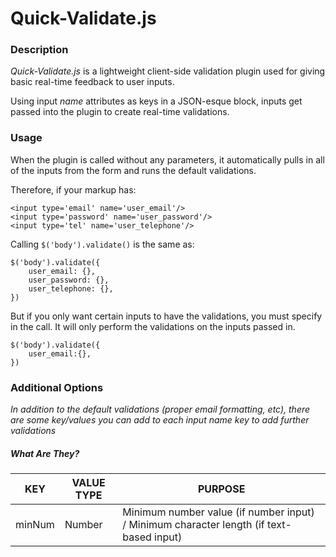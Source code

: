 # Quick-Validate.js

### Description
*Quick-Validate.js* is a lightweight client-side validation plugin used for giving basic real-time feedback to user inputs.

Using input *name* attributes as keys in a JSON-esque block, inputs get passed into the plugin to create real-time validations.

### Usage
When the plugin is called without any parameters, it automatically pulls in all of the inputs from the form and runs the default validations.

Therefore, if your markup has:
```
<input type='email' name='user_email'/>
<input type='password' name='user_password'/>
<input type='tel' name='user_telephone'/>
```
Calling `$('body').validate()` is the same as:
```
$('body').validate({
	user_email: {},
	user_password: {},
	user_telephone: {},
})
```

But if you only want certain inputs to have the validations, you must specify in the call. It will only perform the validations on the inputs passed in.
```
$('body').validate({
	user_email:{},
})
```

### Additional Options
*In addition to the default validations (proper email formatting, etc), there are some key/values you can add to each input name key to add further validations*

##### What Are They?
KEY | VALUE TYPE | PURPOSE
--- | --- | --- |
minNum | Number | Minimum number value (if number input) / Minimum character length (if text-based input)